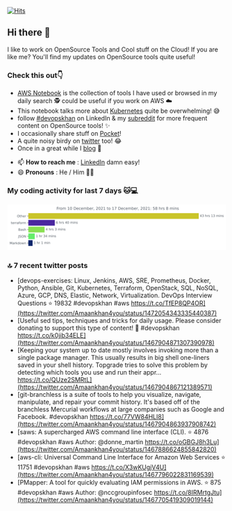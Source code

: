 [![Hits](https://hits.seeyoufarm.com/api/count/incr/badge.svg?url=https%3A%2F%2Fgithub.com%2Fakhan4u%2Fhit-counter&count_bg=%2379C83D&title_bg=%23555555&icon=&icon_color=%23E7E7E7&title=visits&edge_flat=false)](https://hits.seeyoufarm.com)

## Hi there 👋

I like to work on OpenSource Tools and Cool stuff on the Cloud! If you are like me? You'll find my updates on OpenSource tools quite useful!

### Check this out👇

* [AWS Notebook](https://histre.com/public/notebooks/dnllyanu/aws/) is the collection of tools I have used or browsed in my daily search 🕵️ could be useful if you work on AWS ☁️
* This notebook talks more about [Kubernetes](https://histre.com/public/notebooks/6uxdvo3y/kubernetes/) quite be overwhelming! 😅
* follow [#devopskhan](https://www.linkedin.com/feed/hashtag/devopskhan/) on LinkedIn & my [subreddit](https://www.reddit.com/r/devopskhan/) for more frequent content on OpenSource tools! ✨
* I occasionally share stuff on [Pocket](https://getpocket.com/@ej6g8d1dp2829A16a9Tf5d4T6bAMp3d8791rejDe86yem3bm4e14ex4fT4dluk29)!
* A quite noisy birdy on [twitter](https://twitter.com/Amaankhan4you) too! 😂
* Once in a great while I [blog](https://linuxparrot.com/) 😬


- 📫 **How to reach me** : [LinkedIn](https://www.linkedin.com/in/amaan-khan-linux-ninja) damn easy!
- 😄 **Pronouns** : He / Him 🤷‍♂️

### My coding activity for last 7 days 🐱💻

<img src="https://github.com/akhan4u/akhan4u/blob/main/images/stat.svg" alt="Amaan's Wakatime Activity!"/>

### 🔝 7 recent twitter posts
<!-- DEVDOJO:START -->
- [devops-exercises: Linux, Jenkins, AWS, SRE, Prometheus, Docker, Python, Ansible, Git, Kubernetes, Terraform, OpenStack, SQL, NoSQL, Azure, GCP, DNS, Elastic, Network, Virtualization. DevOps Interview Questions
⭐️ 19832
#devopskhan #aws
https://t.co/TfEP8QP4OR](https://twitter.com/Amaankhan4you/status/1472054343335440387)
- [Useful sed tips, techniques and tricks for daily usage. Please consider donating to support this type of content! 🙏 #devopskhan https://t.co/k0jib34ELE](https://twitter.com/Amaankhan4you/status/1467904871307390978)
- [Keeping your system up to date mostly involves invoking more than a single package manager. This usually results in big shell one-liners saved in your shell history. Topgrade tries to solve this problem by detecting which tools you use and run their appr… https://t.co/QUze2SMRtL](https://twitter.com/Amaankhan4you/status/1467904867121389571)
- [git-branchless is a suite of tools to help you visualize, navigate, manipulate, and repair your commit history. It&#39;s based off of the branchless Mercurial workflows at large companies such as Google and Facebook. #devopskhan https://t.co/77VW84HLI8](https://twitter.com/Amaankhan4you/status/1467904863937908742)
- [saws: A supercharged AWS command line interface &lpar;CLI&rpar;.
⭐️ 4876
#devopskhan #aws
Author: @donne_martin
https://t.co/oGBGJ8h3Lu](https://twitter.com/Amaankhan4you/status/1467886624855842820)
- [aws-cli: Universal Command Line Interface for Amazon Web Services
⭐️ 11751
#devopskhan #aws
https://t.co/X3wKUgjV4U](https://twitter.com/Amaankhan4you/status/1467796022831169539)
- [PMapper: A tool for quickly evaluating IAM permissions in AWS.
⭐️ 875
#devopskhan #aws
Author: @nccgroupinfosec
https://t.co/8IRMrtgJtu](https://twitter.com/Amaankhan4you/status/1467705419309019144)
<!-- DEVDOJO:END -->

<!-- ![Amaan's GitHub stats](https://github-readme-stats.vercel.app/api?username=akhan4u&count_private=true&show_icons=true&hide=contribs) -->
